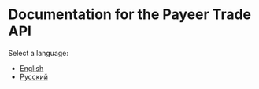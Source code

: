 # Documentation for the Payeer Trade API

Select a language:
* [English](trade-api/en.md)
* [Русский](trade-api/ru.md)
